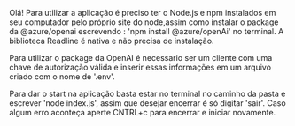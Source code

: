 Olá! Para utilizar a aplicação é preciso ter o Node.js e npm instalados em seu computador pelo próprio site do node,assim como instalar o package da @azure/openai escrevendo : 'npm install @azure/openAi' no terminal.
A biblioteca Readline é nativa e não precisa de instalação.

Para utilizar o package da OpenAI é necessario ser um cliente com uma chave de autorização válida e inserir essas informações em um arquivo criado com o nome de '.env'.

Para dar o start na aplicação basta estar no terminal no caminho da pasta e escrever 'node index.js', assim que desejar encerrar é só digitar 'sair'. Caso algum erro aconteça aperte CNTRL+c para encerrar e iniciar novamente.
